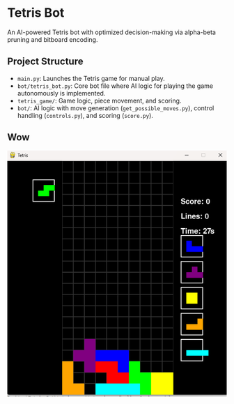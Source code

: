 # Tetris Bot

An AI-powered Tetris bot with optimized decision-making via alpha-beta pruning and bitboard encoding.

## Project Structure

- `main.py`: Launches the Tetris game for manual play.
- `bot/tetris_bot.py`: Core bot file where AI logic for playing the game autonomously is implemented.
- `tetris_game/`: Game logic, piece movement, and scoring.
- `bot/`: AI logic with move generation (`get_possible_moves.py`), control handling (`controls.py`), and scoring (`score.py`).

## Wow

![Example Board](example_board.png)

